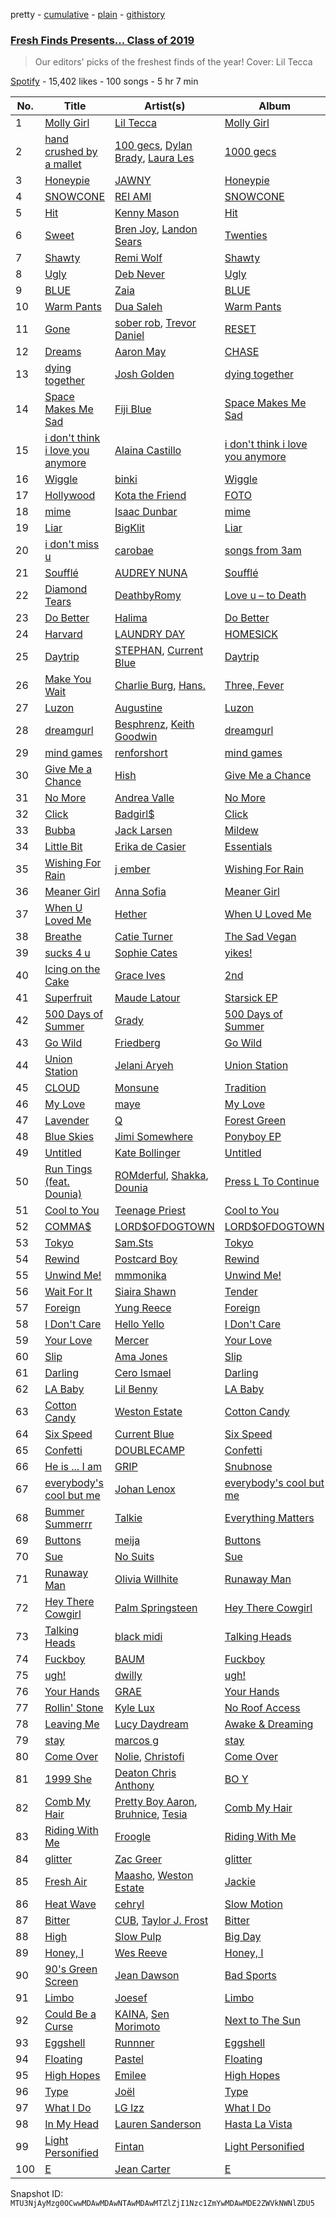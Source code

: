 pretty - [cumulative](/playlists/cumulative/37i9dQZF1DXbDSHGzTpRHX.md) - [plain](/playlists/plain/37i9dQZF1DXbDSHGzTpRHX) - [githistory](https://github.githistory.xyz/mackorone/spotify-playlist-archive/blob/main/playlists/plain/37i9dQZF1DXbDSHGzTpRHX)

### [Fresh Finds Presents..\. Class of 2019](https://open.spotify.com/playlist/37i9dQZF1DXbDSHGzTpRHX)

> Our editors' picks of the freshest finds of the year! Cover: Lil Tecca

[Spotify](https://open.spotify.com/user/spotify) - 15,402 likes - 100 songs - 5 hr 7 min

| No. | Title | Artist(s) | Album | Length |
|---|---|---|---|---|
| 1 | [Molly Girl](https://open.spotify.com/track/4alcHL08BLpgSoapAhPGGd) | [Lil Tecca](https://open.spotify.com/artist/4Ga1P7PMIsmqEZqhYZQgDo) | [Molly Girl](https://open.spotify.com/album/6JTa8I85DVfP9WU6Hvp1RJ) | 2:01 |
| 2 | [hand crushed by a mallet](https://open.spotify.com/track/0XWTLNFUHKMfUuTlWqHkeO) | [100 gecs](https://open.spotify.com/artist/6PfSUFtkMVoDkx4MQkzOi3), [Dylan Brady](https://open.spotify.com/artist/2Cm6C9PNHioyjRKBfO7n9N), [Laura Les](https://open.spotify.com/artist/3sklFG9fuDAq3vbIZlkNH6) | [1000 gecs](https://open.spotify.com/album/4CGanXs6KlVuXXdNrf82qE) | 2:06 |
| 3 | [Honeypie](https://open.spotify.com/track/6JqYhSdTE4WbQrMXxPH5cD) | [JAWNY](https://open.spotify.com/artist/25pd339V2rRJo84USlcSRP) | [Honeypie](https://open.spotify.com/album/3JMNN9Fv4kbEZqt4tFwHFZ) | 2:15 |
| 4 | [SNOWCONE](https://open.spotify.com/track/1VBcGsab5bnDFr319bzSWO) | [REI AMI](https://open.spotify.com/artist/6U1dV7aL68N7Gb0Naq34V5) | [SNOWCONE](https://open.spotify.com/album/4niafdNQY4a0pNDNFQq4vv) | 2:35 |
| 5 | [Hit](https://open.spotify.com/track/2LFRArYAReS0W297zmyJPN) | [Kenny Mason](https://open.spotify.com/artist/4mwdnO2jZrMmMVrjcHsZBv) | [Hit](https://open.spotify.com/album/4nv2tTu75zNmpAVyc3reTP) | 2:37 |
| 6 | [Sweet](https://open.spotify.com/track/6PJaduT27BZFudBlgmDbYd) | [Bren Joy](https://open.spotify.com/artist/4vZ5UD5pIliRPSdHHj9EUp), [Landon Sears](https://open.spotify.com/artist/3IKbh0wq6dhJduifP0yPi3) | [Twenties](https://open.spotify.com/album/3dcOXXKdffEkzaO7RULHoi) | 3:46 |
| 7 | [Shawty](https://open.spotify.com/track/6CLeGoAfyJZ7BpO9lZiWFS) | [Remi Wolf](https://open.spotify.com/artist/0NB5HROxc8dDBXpkIi1v3d) | [Shawty](https://open.spotify.com/album/7dY7qy5YcSpzEMQQQGSfSx) | 3:17 |
| 8 | [Ugly](https://open.spotify.com/track/0MztsqxURlitrtr1Ruu0uw) | [Deb Never](https://open.spotify.com/artist/55EarwWraRQY9diMo9Oeul) | [Ugly](https://open.spotify.com/album/3got7V5nC7wSLb498mLDp5) | 3:04 |
| 9 | [BLUE](https://open.spotify.com/track/3ne8aXLTHtwrdtpItqCgfT) | [Zaia](https://open.spotify.com/artist/1m0t5VYISq6TcyMo7UqLMz) | [BLUE](https://open.spotify.com/album/02QfpmjkUYBmLkyhzupPvC) | 2:17 |
| 10 | [Warm Pants](https://open.spotify.com/track/11ZY9wPKm72osWrXBPYoSc) | [Dua Saleh](https://open.spotify.com/artist/2DGBzoOLcKLK3eWxFyugdB) | [Warm Pants](https://open.spotify.com/album/7Aa1y7FVfTeMlcToaq2HoN) | 5:14 |
| 11 | [Gone](https://open.spotify.com/track/0Ly2USSlv6gnBItSVuhhhS) | [sober rob](https://open.spotify.com/artist/532VhOtZQ47TWSTGwbZ4kF), [Trevor Daniel](https://open.spotify.com/artist/7uaIm6Pw7xplS8Dy06V6pT) | [RESET](https://open.spotify.com/album/53W9i1T6OTOEvLuKfUTzfr) | 3:10 |
| 12 | [Dreams](https://open.spotify.com/track/60gPDYEZ9DyV1OuL9YKM0q) | [Aaron May](https://open.spotify.com/artist/2rwALQ1SXdfUWPUd6WOfYS) | [CHASE](https://open.spotify.com/album/2LT7lNoWT6svQOEUeSrbyH) | 2:42 |
| 13 | [dying together](https://open.spotify.com/track/703SHNf8XtJnM3gtryjyJ6) | [Josh Golden](https://open.spotify.com/artist/6wUAn24MOirNVNqQM47fda) | [dying together](https://open.spotify.com/album/31MiwOnaumhyDI1MloNrY3) | 2:36 |
| 14 | [Space Makes Me Sad](https://open.spotify.com/track/4CdAmV6qgACPWHxjCrf7fp) | [Fiji Blue](https://open.spotify.com/artist/1e7K8jD3wRuQfnwDAOeGqe) | [Space Makes Me Sad](https://open.spotify.com/album/3nRdxGXdXuXlS8Is13f3DP) | 2:16 |
| 15 | [i don't think i love you anymore](https://open.spotify.com/track/1saZ5nnaCWBjOK09izEK9c) | [Alaina Castillo](https://open.spotify.com/artist/0duLKMlcwhyZgqu8zSSjBp) | [i don't think i love you anymore](https://open.spotify.com/album/2LQ2jwXMR5yG9SBfVR6FwG) | 3:49 |
| 16 | [Wiggle](https://open.spotify.com/track/3xUoFmauSdcqntvnmc39XZ) | [binki](https://open.spotify.com/artist/2jbd7OqeJJd1hz81vOXwwW) | [Wiggle](https://open.spotify.com/album/3C6id3ytbDm10twaf8c4BY) | 2:59 |
| 17 | [Hollywood](https://open.spotify.com/track/3sp3wHVuQ3CRtsZykHDtKq) | [Kota the Friend](https://open.spotify.com/artist/2AfU5LYBVCiCtuCCfM7uVX) | [FOTO](https://open.spotify.com/album/6RBVbvHUbdAnUWm4GjyY7A) | 4:01 |
| 18 | [mime](https://open.spotify.com/track/5V1CiQCL2IkCt0OvrCMLwp) | [Isaac Dunbar](https://open.spotify.com/artist/2sBVpvpeQxK01FqIt5t816) | [mime](https://open.spotify.com/album/5dZ38ESrm21PvqhH6BucLx) | 3:08 |
| 19 | [Liar](https://open.spotify.com/track/3RZrvN10qqiNa9BIVd0d8w) | [BigKlit](https://open.spotify.com/artist/0POkErJcpuhWNnCXAhgJoZ) | [Liar](https://open.spotify.com/album/1WGC3tZw74moco9cEfYKKw) | 2:26 |
| 20 | [i don't miss u](https://open.spotify.com/track/5WgdCkTa3l9GznpPQaQH6W) | [carobae](https://open.spotify.com/artist/2HysMkOtaumKooHYAlE7wd) | [songs from 3am](https://open.spotify.com/album/4NeqpTtchhJkrFhW0kQgrH) | 2:58 |
| 21 | [Soufflé](https://open.spotify.com/track/4hP4t2ArzB5QA7nzJGjruX) | [AUDREY NUNA](https://open.spotify.com/artist/0Wwji82sLA0Hcvtuak3omb) | [Soufflé](https://open.spotify.com/album/66fpUIHYlOz0NlgG6TX7RI) | 2:09 |
| 22 | [Diamond Tears](https://open.spotify.com/track/3PPk8VonR0Ov8EKkmCkyvS) | [DeathbyRomy](https://open.spotify.com/artist/7aWpPjjgItUnXljFxYYKZI) | [Love u – to Death](https://open.spotify.com/album/3buQH4TCBwPOcMFliqJUHT) | 3:30 |
| 23 | [Do Better](https://open.spotify.com/track/3wsFn90RsumyPhbsehCFrT) | [Halima](https://open.spotify.com/artist/3bSZmhmZ0bWMkMl37DK5ap) | [Do Better](https://open.spotify.com/album/18grs7Mla9Oztp4PrYP5f7) | 3:33 |
| 24 | [Harvard](https://open.spotify.com/track/5slRibWxb9m8wS8keXG4yY) | [LAUNDRY DAY](https://open.spotify.com/artist/0SwK6bwzmGkViNoxSbJ5Mk) | [HOMESICK](https://open.spotify.com/album/6SHGA5HOlV0pgQNE4EP96t) | 3:26 |
| 25 | [Daytrip](https://open.spotify.com/track/5QTFijKBM9oCO5vH744k7r) | [STEPHAN](https://open.spotify.com/artist/5nactm2CY1y393GPVUzKOY), [Current Blue](https://open.spotify.com/artist/6wW4D3fGgRABc3cAotb0RS) | [Daytrip](https://open.spotify.com/album/2MbEjelAESGKIBDL54OYeY) | 2:24 |
| 26 | [Make You Wait](https://open.spotify.com/track/0s58Xx9kQFoujKAuWM5k04) | [Charlie Burg](https://open.spotify.com/artist/0ubGY2CcC0tvR0eE6hJaT8), [Hans.](https://open.spotify.com/artist/41azuh0IUq4g2UPySoYp8A) | [Three, Fever](https://open.spotify.com/album/0Raafp0TXbWyaXWBKJDzcu) | 3:00 |
| 27 | [Luzon](https://open.spotify.com/track/0vInsOPBHyqtF5KYmyiNsv) | [Augustine](https://open.spotify.com/artist/1esNGCDFDiy6sKEqPhlLb4) | [Luzon](https://open.spotify.com/album/3uWdP1qbPaBmVx1BEEtSLc) | 3:01 |
| 28 | [dreamgurl](https://open.spotify.com/track/7l47dRm8jw7NMs0OFoQrrK) | [Besphrenz](https://open.spotify.com/artist/0VVJ5bIx1zXlBLi1GiP4yX), [Keith Goodwin](https://open.spotify.com/artist/3Q1T3DDlR4lY9kqIQsDhMn) | [dreamgurl](https://open.spotify.com/album/5dfy4vYwLnM8RLpV0DpM36) | 2:58 |
| 29 | [mind games](https://open.spotify.com/track/36KJMSaMTtDHkF3m90avQc) | [renforshort](https://open.spotify.com/artist/3GYvf7puxwkr51EYoD9E7D) | [mind games](https://open.spotify.com/album/2wCYKDy70ayKcRquGlg7T5) | 3:41 |
| 30 | [Give Me a Chance](https://open.spotify.com/track/1m6DIPiI6vkoCRoJLLcH7n) | [Hish](https://open.spotify.com/artist/3LnJf5WXTmQY4MbPPReA1F) | [Give Me a Chance](https://open.spotify.com/album/5k60WuJUWFPopkEGoMbLAa) | 3:07 |
| 31 | [No More](https://open.spotify.com/track/3MuGGKbW1ts6LOeWtsLI7p) | [Andrea Valle](https://open.spotify.com/artist/0aRyQtFQR8Rcp7eceJyoSe) | [No More](https://open.spotify.com/album/2KLXHDskQC5i3aWFPzWBWi) | 3:06 |
| 32 | [Click](https://open.spotify.com/track/2c72Qa7HHbMN4gaaUY3JKd) | [Badgirl$](https://open.spotify.com/artist/1tVVNIotf3Fc4iylC56Wae) | [Click](https://open.spotify.com/album/6WPjp5c8bSNs5OeYMlrVgU) | 3:33 |
| 33 | [Bubba](https://open.spotify.com/track/0qOe0oNsO7459dYDAlomiV) | [Jack Larsen](https://open.spotify.com/artist/1UGH6A3IionoSVLLmqtl4o) | [Mildew](https://open.spotify.com/album/4yGtkKywRagLcmI3U0ldbe) | 5:00 |
| 34 | [Little Bit](https://open.spotify.com/track/10b4AEecewD0ns6uXImPEt) | [Erika de Casier](https://open.spotify.com/artist/1nIJEqPyIj5qutlgWNmQB0) | [Essentials](https://open.spotify.com/album/6gVlFkJTXLPy0zGnpe47UO) | 4:46 |
| 35 | [Wishing For Rain](https://open.spotify.com/track/1avc8BMkZ9fJrlhD5WzaP0) | [j ember](https://open.spotify.com/artist/4UUDpbs7gikfzHz0CRvdnv) | [Wishing For Rain](https://open.spotify.com/album/2bJe3ugOMGWQ899OBo524F) | 3:17 |
| 36 | [Meaner Girl](https://open.spotify.com/track/3mMxsC9GZanDd6c0lp2h7o) | [Anna Sofia](https://open.spotify.com/artist/3ONUI6Gh4s7kcv3h0EuG2K) | [Meaner Girl](https://open.spotify.com/album/7fkrmcwqKtnqyAHz0Mg52G) | 3:13 |
| 37 | [When U Loved Me](https://open.spotify.com/track/7pADtei8K3suMQlLBxR4iw) | [Hether](https://open.spotify.com/artist/5O35zGUolf87RATk2NgSD3) | [When U Loved Me](https://open.spotify.com/album/6ob1fJyKwsUIIoyjz8PL0w) | 3:11 |
| 38 | [Breathe](https://open.spotify.com/track/5kLIYCtwwjG2ykmF1DbZxY) | [Catie Turner](https://open.spotify.com/artist/3nYYI90ObxhjLjdxaoXGSa) | [The Sad Vegan](https://open.spotify.com/album/3vAZ15vcecSZLBtDQHZngL) | 2:37 |
| 39 | [sucks 4 u](https://open.spotify.com/track/4jeV6FqP8W41lTYqSHcs6E) | [Sophie Cates](https://open.spotify.com/artist/4xjJOu0MWVWuaDVZOy0Dx2) | [yikes!](https://open.spotify.com/album/7MMhGXIuHsVNqck2wTf8kZ) | 3:25 |
| 40 | [Icing on the Cake](https://open.spotify.com/track/2Yfk1z6IWQFzczDAt8kr6G) | [Grace Ives](https://open.spotify.com/artist/4TZieE5978SbTInJswaay2) | [2nd](https://open.spotify.com/album/6MECuIrDtZP9R0bVekN6sQ) | 1:56 |
| 41 | [Superfruit](https://open.spotify.com/track/34tp5m2KBIzTPz1hj2nKN4) | [Maude Latour](https://open.spotify.com/artist/3MNLhvqJkWsO6tcjY9ps62) | [Starsick EP](https://open.spotify.com/album/1IW3786Odeh2iZdvXU8xxQ) | 2:18 |
| 42 | [500 Days of Summer](https://open.spotify.com/track/5PQhQUcdaUJy6t39LdOOX7) | [Grady](https://open.spotify.com/artist/6FmiNnTXQJTmOMAx4kB38R) | [500 Days of Summer](https://open.spotify.com/album/6MHDuOVCnyO1Z7fW6rgClE) | 1:53 |
| 43 | [Go Wild](https://open.spotify.com/track/0H39cYgfekuFluOgGPUicR) | [Friedberg](https://open.spotify.com/artist/0lqPfG8vAR30UX3cWDbCEn) | [Go Wild](https://open.spotify.com/album/4W0dYMXgDxAfT9y86EQqw8) | 3:17 |
| 44 | [Union Station](https://open.spotify.com/track/4mfw5jKn6jgPQiUIuCcA2D) | [Jelani Aryeh](https://open.spotify.com/artist/7A47sEe0ih6WpKmNCRMu86) | [Union Station](https://open.spotify.com/album/26LtPoT9dRbtp0GTC7y1im) | 3:16 |
| 45 | [CLOUD](https://open.spotify.com/track/7yeWt7sq2oRlEZWv880u9E) | [Monsune](https://open.spotify.com/artist/6NgYKD0TKGjwtRFqTyyqKF) | [Tradition](https://open.spotify.com/album/4zETbpGKT1FHsEZq3QFQUR) | 3:00 |
| 46 | [My Love](https://open.spotify.com/track/4mDAxQGyDdpju78hGsACwn) | [maye](https://open.spotify.com/artist/5ti5FPHgtaSf15KcUisZMt) | [My Love](https://open.spotify.com/album/057cY2PiXWen7J3Msiv7YE) | 3:59 |
| 47 | [Lavender](https://open.spotify.com/track/2S7ORjggE2JPyamVM7FKio) | [Q](https://open.spotify.com/artist/22vqVhfPJab5kkU9txDGX3) | [Forest Green](https://open.spotify.com/album/6CHVguUQo6SITKthJgkrnT) | 2:18 |
| 48 | [Blue Skies](https://open.spotify.com/track/5418UMEZW10tHZ6qrIVlKW) | [Jimi Somewhere](https://open.spotify.com/artist/5rXanKVc707nhQmW1Is2pB) | [Ponyboy EP](https://open.spotify.com/album/0oKIN8Ld0MA3hL8edgz6cq) | 5:04 |
| 49 | [Untitled](https://open.spotify.com/track/2IoEP9SKwBpm4DL89MKTDZ) | [Kate Bollinger](https://open.spotify.com/artist/4eArh1v6UwBbKkjdgHCned) | [Untitled](https://open.spotify.com/album/0Ycva8sqd96rxJAQhYFqSt) | 2:59 |
| 50 | [Run Tings \(feat\. Dounia\)](https://open.spotify.com/track/0wYYZ1ag9YbdVKFxoWo6yO) | [ROMderful](https://open.spotify.com/artist/3Aum3IcJEKuGsWVPBZnvyU), [Shakka](https://open.spotify.com/artist/7fqDRFkiuwzFDde1K0taVs), [Dounia](https://open.spotify.com/artist/4fJsnm9CeDAPrwO4MAEToj) | [Press L To Continue](https://open.spotify.com/album/0kYqF9RnizQlTrVpIrRmac) | 2:49 |
| 51 | [Cool to You](https://open.spotify.com/track/4TxuAw6GMHFPMv6NQeXm6l) | [Teenage Priest](https://open.spotify.com/artist/4BzY7yI5iqNP7OmEtO0a34) | [Cool to You](https://open.spotify.com/album/3RCFqeTVmiEtc8cYfj7Uf7) | 3:17 |
| 52 | [COMMA$](https://open.spotify.com/track/1Fk9MDDgy1VvMosMh4m34G) | [LORD$OFDOGTOWN](https://open.spotify.com/artist/3MR1RYx6wS8n93uSVpYoQ5) | [LORD$OFDOGTOWN](https://open.spotify.com/album/7uBoH5eDFQ7ifeAjjtS9Zn) | 2:26 |
| 53 | [Tokyo](https://open.spotify.com/track/14NWHFVIYDXGkQDGQOuFHQ) | [Sam.Sts](https://open.spotify.com/artist/0d9jID12w4gsq8YKFiLd9B) | [Tokyo](https://open.spotify.com/album/1IpaSxwo3XeClRCTGjfxjP) | 2:56 |
| 54 | [Rewind](https://open.spotify.com/track/6eZo2NQF38Ir58bQgXOf5W) | [Postcard Boy](https://open.spotify.com/artist/0PlXYPmSA81NdpOCHwkQB7) | [Rewind](https://open.spotify.com/album/2JdaxFKa5lnYAiSv29sCHv) | 2:52 |
| 55 | [Unwind Me!](https://open.spotify.com/track/1Frr2d2SHGlHC4OWa2m3G3) | [mmmonika](https://open.spotify.com/artist/2kYklIrGwKMyDuVt6RiWgD) | [Unwind Me!](https://open.spotify.com/album/4ztLWCQr42B0NRYGt756mY) | 3:08 |
| 56 | [Wait For It](https://open.spotify.com/track/5hKAv7ake0SWKlozUOGGDR) | [Siaira Shawn](https://open.spotify.com/artist/7wkquqt8snY30TIZKCHIdX) | [Tender](https://open.spotify.com/album/6QTcJJoYeVNo9pIGapG6q2) | 2:21 |
| 57 | [Foreign](https://open.spotify.com/track/0uSDgxhgiCoINznpSytYJB) | [Yung Reece](https://open.spotify.com/artist/6peovfLhgtb7BeiaTUI1Yl) | [Foreign](https://open.spotify.com/album/2Pzupmo7Whwo5fTo2EZMQb) | 2:26 |
| 58 | [I Don't Care](https://open.spotify.com/track/2Ni252QabsHI8nq6K30aV9) | [Hello Yello](https://open.spotify.com/artist/7qh0Fzuz79iruogSwYTY3G) | [I Don't Care](https://open.spotify.com/album/1hdsybfpeNL3lLXFOXZXfq) | 2:56 |
| 59 | [Your Love](https://open.spotify.com/track/1KsWS1hACIVyT3PeluqkAt) | [Mercer](https://open.spotify.com/artist/7aSsnDTH11xS2yIn6cNtsF) | [Your Love](https://open.spotify.com/album/6yerbMzLaLIDMy9cMdjlaJ) | 3:20 |
| 60 | [Slip](https://open.spotify.com/track/5fD1cUWzVmReobKb6d24ft) | [Ama Jones](https://open.spotify.com/artist/5hzFTGZcy6Rqme2qNC2vUm) | [Slip](https://open.spotify.com/album/6UxccxDIqLPZUu9MEKYoEk) | 2:31 |
| 61 | [Darling](https://open.spotify.com/track/3dLbPocuJdznnYiuDvSZrg) | [Cero Ismael](https://open.spotify.com/artist/2Nj4ggzoUqfVAiE9sVRmSo) | [Darling](https://open.spotify.com/album/4Hip8iT5WezXZsFWxXP1Wk) | 2:25 |
| 62 | [LA Baby](https://open.spotify.com/track/2fxIHzUUhpL3nySKIXDU91) | [Lil Benny](https://open.spotify.com/artist/3V5erRwkViNiYbgKqXjrF0) | [LA Baby](https://open.spotify.com/album/6Lx6LOC6jsqYjkvf7LwptP) | 2:12 |
| 63 | [Cotton Candy](https://open.spotify.com/track/7eYpfunwlv4RY6s0pEQe8p) | [Weston Estate](https://open.spotify.com/artist/18CPEToK1OfjJ5B5vDBDKa) | [Cotton Candy](https://open.spotify.com/album/1Ai0hOFpZgdTZG3jOS1bRj) | 2:34 |
| 64 | [Six Speed](https://open.spotify.com/track/38loOBAgDgCW4pFWyH9cey) | [Current Blue](https://open.spotify.com/artist/6wW4D3fGgRABc3cAotb0RS) | [Six Speed](https://open.spotify.com/album/2DkQzt5cmb3Jy8ZQH4tBo9) | 2:00 |
| 65 | [Confetti](https://open.spotify.com/track/5yQ3r7YV573w0mpGtNpoAl) | [DOUBLECAMP](https://open.spotify.com/artist/6IvIbSOsPLkPS4N1MO4Fdy) | [Confetti](https://open.spotify.com/album/433yeUccrhJPYJTqgOkxCv) | 3:04 |
| 66 | [He is ..\. I am](https://open.spotify.com/track/749WhNrvTX6jNBNBTOPMa9) | [GRIP](https://open.spotify.com/artist/4Ew8VmfE06siL2THiMBwPP) | [Snubnose](https://open.spotify.com/album/2itPJ1Hro5ZOTsaho8zF30) | 3:54 |
| 67 | [everybody's cool but me](https://open.spotify.com/track/4dfFLWjpgnTcq5StTAa5dK) | [Johan Lenox](https://open.spotify.com/artist/1KuV6xtFnLPsneN3yBrjFj) | [everybody's cool but me](https://open.spotify.com/album/0pfzmfdiultGZ4TdNa8h14) | 3:03 |
| 68 | [Bummer Summerrr](https://open.spotify.com/track/5d1nXqp2jtg70hT6JYxIYI) | [Talkie](https://open.spotify.com/artist/0Y6irzUei35Nn9Kj8qqiQn) | [Everything Matters](https://open.spotify.com/album/0JlHoU7t4nfpzHnzd8stUo) | 3:59 |
| 69 | [Buttons](https://open.spotify.com/track/1TBpRrzF1dhn99zX2pXYXn) | [meija](https://open.spotify.com/artist/5Uc38SFcTd4bzDk3hhvRu1) | [Buttons](https://open.spotify.com/album/4Vxnl8R9moFhMp2GHDb65a) | 3:36 |
| 70 | [Sue](https://open.spotify.com/track/3Ebf3n6GX9i8OLig5lNXtL) | [No Suits](https://open.spotify.com/artist/1B62oENW0VGjnBBUvwkYtX) | [Sue](https://open.spotify.com/album/0QE5VjoQrx4dadRYhaeQ0G) | 3:22 |
| 71 | [Runaway Man](https://open.spotify.com/track/2bbG9OmvZLCsdWoRu7rj2m) | [Olivia Willhite](https://open.spotify.com/artist/70Mu5ttTV5XTLxs4uzF0H0) | [Runaway Man](https://open.spotify.com/album/1kSqEoIqznzirT0Gi4IxzW) | 3:09 |
| 72 | [Hey There Cowgirl](https://open.spotify.com/track/0FeEyD4FZqDh78DhShxGCx) | [Palm Springsteen](https://open.spotify.com/artist/0uCRjVc8oWaEvazuCMDOXD) | [Hey There Cowgirl](https://open.spotify.com/album/4hqsi3T2wX4ogN2syEH7LR) | 3:38 |
| 73 | [Talking Heads](https://open.spotify.com/track/15KS1teMEOiDKW1z2D371D) | [black midi](https://open.spotify.com/artist/7Hvq85OU8T7Hsd63zNBwaL) | [Talking Heads](https://open.spotify.com/album/7aOXRUq1yluFuvdfK8ys9g) | 3:04 |
| 74 | [Fuckboy](https://open.spotify.com/track/05XpoWw7JYRohKMRTnaWg9) | [BAUM](https://open.spotify.com/artist/4XUgU65QR7O1xlzuRRCcUQ) | [Fuckboy](https://open.spotify.com/album/2TRiBsR9hLYX1Zesd66AdU) | 3:00 |
| 75 | [ugh!](https://open.spotify.com/track/63Y4xHpEXsx1WBTOodRTxc) | [dwilly](https://open.spotify.com/artist/3XyvBNwsPBVhCXoYLNNQ84) | [ugh!](https://open.spotify.com/album/4NoYls3Q5pyWnWW9AJY5o7) | 2:51 |
| 76 | [Your Hands](https://open.spotify.com/track/0gUGTaVTrXhweOk3vZFySa) | [GRAE](https://open.spotify.com/artist/0H307pF74X7H7kXOmDyYGU) | [Your Hands](https://open.spotify.com/album/7cMcp1gBGc0vrtSBfI0bo5) | 2:51 |
| 77 | [Rollin' Stone](https://open.spotify.com/track/3wXw9CsZsxca37dbzHUx4g) | [Kyle Lux](https://open.spotify.com/artist/63g7H7tihdsX4LtRQioKrR) | [No Roof Access](https://open.spotify.com/album/51HUVGcLT7SjgNStg8JgWt) | 3:14 |
| 78 | [Leaving Me](https://open.spotify.com/track/2cs8QetDQhywVzUitHNuGB) | [Lucy Daydream](https://open.spotify.com/artist/0RQEMnWcCrVW4vkPFbAVsg) | [Awake & Dreaming](https://open.spotify.com/album/0dQmsmEfdr3VUiaZPcl0mM) | 2:55 |
| 79 | [stay](https://open.spotify.com/track/7o10Zzm6Lfa14CEzdWuMpA) | [marcos g](https://open.spotify.com/artist/3O2UFvuhmgSDH3q6miqELN) | [stay](https://open.spotify.com/album/2SnEhRy1hTf0s96iWqmvnN) | 2:14 |
| 80 | [Come Over](https://open.spotify.com/track/3GSEZewTr5OeI9LnWovr5x) | [Nolie](https://open.spotify.com/artist/78c9TyMXvVbqO19cEO0OsI), [Christofi](https://open.spotify.com/artist/2wx1SwH78waV7t1dVM2SWS) | [Come Over](https://open.spotify.com/album/5jCH9BuLpbf2fH9rOBo746) | 2:08 |
| 81 | [1999 She](https://open.spotify.com/track/6hwYxvmMI0UflYGmDOXys9) | [Deaton Chris Anthony](https://open.spotify.com/artist/1n8hLoV90OhFCYXLtCD659) | [BO Y](https://open.spotify.com/album/0W8gtgyXuQdAHV4xBSUEzU) | 2:46 |
| 82 | [Comb My Hair](https://open.spotify.com/track/6bAjvvI6Oo1MARyB2zDHPo) | [Pretty Boy Aaron](https://open.spotify.com/artist/6TIiGARk7Eo8igAnbM2eeR), [Bruhnice](https://open.spotify.com/artist/2QW8NaVjm8HVF86S2rMrXL), [Tesia](https://open.spotify.com/artist/5X1yJG15xC3PkAid9lt1sP) | [Comb My Hair](https://open.spotify.com/album/3ErfwLMu1oq718Jn1us5TQ) | 3:35 |
| 83 | [Riding With Me](https://open.spotify.com/track/2gZCXOYWtv3i7bhl870Bqa) | [Froogle](https://open.spotify.com/artist/1SoqIsFiUIuOm401HsEQso) | [Riding With Me](https://open.spotify.com/album/3v1hXdqqnxJkVDZi9R1pjB) | 2:56 |
| 84 | [glitter](https://open.spotify.com/track/5Oc9SrrW1BICBePI1MF4OB) | [Zac Greer](https://open.spotify.com/artist/26Hx3p02bxJ4cLfua31zmz) | [glitter](https://open.spotify.com/album/6JAFdHAdf99vu5WGOsPjJM) | 2:45 |
| 85 | [Fresh Air](https://open.spotify.com/track/3gc6FK8cVsdSb3RIq21C8V) | [Maasho](https://open.spotify.com/artist/1JREmglx633MGQB73njWtE), [Weston Estate](https://open.spotify.com/artist/18CPEToK1OfjJ5B5vDBDKa) | [Jackie](https://open.spotify.com/album/3GmLZdSugxGxuninHFvvk4) | 3:30 |
| 86 | [Heat Wave](https://open.spotify.com/track/4KXTF3HXdkeU83l5ztmcqn) | [cehryl](https://open.spotify.com/artist/0bBrsS9ufPAmeFQgDNG54O) | [Slow Motion](https://open.spotify.com/album/4Qh6Iv2c9RpbUKGGnrM8Fi) | 3:32 |
| 87 | [Bitter](https://open.spotify.com/track/5CtRiLuaTYS5LYvqocWPsq) | [CUB](https://open.spotify.com/artist/05IBfj7YDIhBkZRjoC7w4f), [Taylor J\. Frost](https://open.spotify.com/artist/2hrew4PnAbzEkeDMrNFJ4Z) | [Bitter](https://open.spotify.com/album/3tBdGynDpZNwQowRU39mTe) | 2:22 |
| 88 | [High](https://open.spotify.com/track/3GaamyFHQYbQi1ykc4nV4o) | [Slow Pulp](https://open.spotify.com/artist/2JFTRDi5v7JtqoouVe1z5D) | [Big Day](https://open.spotify.com/album/40cS75mUmnhW7W4L1ZCBLj) | 2:32 |
| 89 | [Honey, I](https://open.spotify.com/track/1QfwkymZqi0qfwU8SXjzWH) | [Wes Reeve](https://open.spotify.com/artist/57PSuIwuvvlbNtcG4LtnGV) | [Honey, I](https://open.spotify.com/album/65X1glJxmpe9Ak0CZV9qI1) | 2:33 |
| 90 | [90's Green Screen](https://open.spotify.com/track/7yXkyxotSbVF1mkP2KNjEA) | [Jean Dawson](https://open.spotify.com/artist/7vNNmjV14SKQzlQAEg0BXP) | [Bad Sports](https://open.spotify.com/album/6YJHZfZHLAuwCfBN5FbzPI) | 3:10 |
| 91 | [Limbo](https://open.spotify.com/track/6VVr03DVlC6rqp8uFTPVUx) | [Joesef](https://open.spotify.com/artist/28EyduqESEOVMO6vglvaUZ) | [Limbo](https://open.spotify.com/album/4ciSUimSqK6DSbeAuBDm5Q) | 3:44 |
| 92 | [Could Be a Curse](https://open.spotify.com/track/381Q9ZYMHHoHDZBKOT0dE6) | [KAINA](https://open.spotify.com/artist/7c6eQSFEfIt9rV3gh4cgtj), [Sen Morimoto](https://open.spotify.com/artist/3zlWvRPwLwGSi2v6ltrhOl) | [Next to The Sun](https://open.spotify.com/album/4Mz0w3wQuqi383Yj2xBteb) | 6:12 |
| 93 | [Eggshell](https://open.spotify.com/track/3FVBclNMrglEl6qnquLwYp) | [Runnner](https://open.spotify.com/artist/7adlRX57hqe6Pc4YHrSGG0) | [Eggshell](https://open.spotify.com/album/2SW5ToU0ODNlsTMifq2p2A) | 3:24 |
| 94 | [Floating](https://open.spotify.com/track/2hofoCNuOAcfp4X9R4vuxB) | [Pastel](https://open.spotify.com/artist/6wa2PiIWrIhhz6lRQEGQpO) | [Floating](https://open.spotify.com/album/75kKVn3AHBrFeE0XBKzwyA) | 3:21 |
| 95 | [High Hopes](https://open.spotify.com/track/0GK4nfrXCwZclIGOKIUUJq) | [Emilee](https://open.spotify.com/artist/4ArPQ1Opcksbbf3CPwEjWE) | [High Hopes](https://open.spotify.com/album/7HfHsLFj1kXhP2hPpjWiif) | 2:52 |
| 96 | [Type](https://open.spotify.com/track/5SKvZHMap1g3fBO2vBruBy) | [Joël](https://open.spotify.com/artist/1aKxOOjrr9tPOCat11beik) | [Type](https://open.spotify.com/album/4rmrxAWpwcseb09Ti68ndJ) | 3:01 |
| 97 | [What I Do](https://open.spotify.com/track/0pSv8kfVtfIFGmo8jfCZ2W) | [LG Izz](https://open.spotify.com/artist/6QTXiCqm2kDOWnLqgyYi4y) | [What I Do](https://open.spotify.com/album/0aL2czw7s7TKTfCwVpE67G) | 2:54 |
| 98 | [In My Head](https://open.spotify.com/track/7H5jn1FKEhUGbewLxXNGNE) | [Lauren Sanderson](https://open.spotify.com/artist/06vRrrjT3DBRkhBlXoBdYj) | [Hasta La Vista](https://open.spotify.com/album/4orC5HDPd0VTsaWs5vNMtb) | 2:20 |
| 99 | [Light Personified](https://open.spotify.com/track/1qtRjq4lKqilxJCQErodW8) | [Fintan](https://open.spotify.com/artist/1JLB3JYl1p8ob8o5Y35bT6) | [Light Personified](https://open.spotify.com/album/7CcRPXoDJ6gDw3g27gjy8u) | 3:20 |
| 100 | [E](https://open.spotify.com/track/5Jn3W2PPpKDj4SBQTdC8op) | [Jean Carter](https://open.spotify.com/artist/2LRR1XoqMZ64hebNjiFJqj) | [E](https://open.spotify.com/album/0oUNDHvJ03IKXEXh7LIimN) | 3:00 |

Snapshot ID: `MTU3NjAyMzg0OCwwMDAwMDAwNTAwMDAwMTZlZjI1Nzc1ZmYwMDAwMDE2ZWVkNWNlZDU5`
